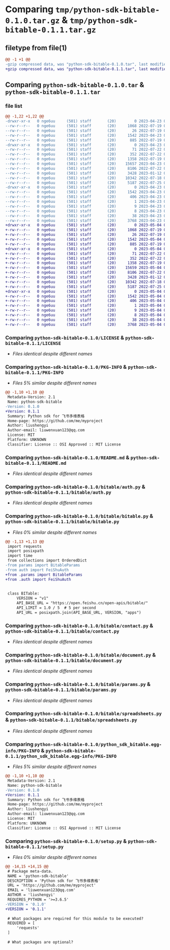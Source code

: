 # Comparing `tmp/python-sdk-bitable-0.1.0.tar.gz` & `tmp/python-sdk-bitable-0.1.1.tar.gz`

## filetype from file(1)

```diff
@@ -1 +1 @@
-gzip compressed data, was "python-sdk-bitable-0.1.0.tar", last modified: Sun Apr 23 09:47:22 2023, max compression
+gzip compressed data, was "python-sdk-bitable-0.1.1.tar", last modified: Thu May  4 03:45:06 2023, max compression
```

## Comparing `python-sdk-bitable-0.1.0.tar` & `python-sdk-bitable-0.1.1.tar`

### file list

```diff
@@ -1,22 +1,22 @@
-drwxr-xr-x   0 nge6uu     (501) staff       (20)        0 2023-04-23 09:47:22.032282 python-sdk-bitable-0.1.0/
--rw-r--r--   0 nge6uu     (501) staff       (20)     1068 2022-07-19 08:41:05.000000 python-sdk-bitable-0.1.0/LICENSE
--rw-r--r--   0 nge6uu     (501) staff       (20)       26 2022-07-19 08:43:02.000000 python-sdk-bitable-0.1.0/MANIFEST.in
--rw-r--r--   0 nge6uu     (501) staff       (20)     1542 2023-04-23 09:47:22.032085 python-sdk-bitable-0.1.0/PKG-INFO
--rw-r--r--   0 nge6uu     (501) staff       (20)      885 2022-07-19 09:35:43.000000 python-sdk-bitable-0.1.0/README.md
-drwxr-xr-x   0 nge6uu     (501) staff       (20)        0 2023-04-23 09:47:22.029784 python-sdk-bitable-0.1.0/bitable/
--rw-r--r--   0 nge6uu     (501) staff       (20)       71 2022-07-22 07:02:52.000000 python-sdk-bitable-0.1.0/bitable/__init__.py
--rw-r--r--   0 nge6uu     (501) staff       (20)      352 2022-07-22 06:55:00.000000 python-sdk-bitable-0.1.0/bitable/__version__.py
--rw-r--r--   0 nge6uu     (501) staff       (20)     1358 2022-07-19 09:44:51.000000 python-sdk-bitable-0.1.0/bitable/auth.py
--rw-r--r--   0 nge6uu     (501) staff       (20)    15657 2023-04-23 09:45:01.000000 python-sdk-bitable-0.1.0/bitable/bitable.py
--rw-r--r--   0 nge6uu     (501) staff       (20)     8106 2022-07-22 07:09:28.000000 python-sdk-bitable-0.1.0/bitable/contact.py
--rw-r--r--   0 nge6uu     (501) staff       (20)     3428 2023-01-12 08:10:26.000000 python-sdk-bitable-0.1.0/bitable/document.py
--rw-r--r--   0 nge6uu     (501) staff       (20)    10342 2022-07-18 09:59:56.000000 python-sdk-bitable-0.1.0/bitable/params.py
--rw-r--r--   0 nge6uu     (501) staff       (20)     5187 2022-07-25 07:33:25.000000 python-sdk-bitable-0.1.0/bitable/spreadsheets.py
-drwxr-xr-x   0 nge6uu     (501) staff       (20)        0 2023-04-23 09:47:22.031824 python-sdk-bitable-0.1.0/python_sdk_bitable.egg-info/
--rw-r--r--   0 nge6uu     (501) staff       (20)     1542 2023-04-23 09:47:21.000000 python-sdk-bitable-0.1.0/python_sdk_bitable.egg-info/PKG-INFO
--rw-r--r--   0 nge6uu     (501) staff       (20)      406 2023-04-23 09:47:21.000000 python-sdk-bitable-0.1.0/python_sdk_bitable.egg-info/SOURCES.txt
--rw-r--r--   0 nge6uu     (501) staff       (20)        1 2023-04-23 09:47:21.000000 python-sdk-bitable-0.1.0/python_sdk_bitable.egg-info/dependency_links.txt
--rw-r--r--   0 nge6uu     (501) staff       (20)        9 2023-04-23 09:47:21.000000 python-sdk-bitable-0.1.0/python_sdk_bitable.egg-info/requires.txt
--rw-r--r--   0 nge6uu     (501) staff       (20)        8 2023-04-23 09:47:21.000000 python-sdk-bitable-0.1.0/python_sdk_bitable.egg-info/top_level.txt
--rw-r--r--   0 nge6uu     (501) staff       (20)       38 2023-04-23 09:47:22.032326 python-sdk-bitable-0.1.0/setup.cfg
--rw-r--r--   0 nge6uu     (501) staff       (20)     3768 2023-04-23 09:45:26.000000 python-sdk-bitable-0.1.0/setup.py
+drwxr-xr-x   0 nge6uu     (501) staff       (20)        0 2023-05-04 03:45:06.373467 python-sdk-bitable-0.1.1/
+-rw-r--r--   0 nge6uu     (501) staff       (20)     1068 2022-07-19 08:41:05.000000 python-sdk-bitable-0.1.1/LICENSE
+-rw-r--r--   0 nge6uu     (501) staff       (20)       26 2022-07-19 08:43:02.000000 python-sdk-bitable-0.1.1/MANIFEST.in
+-rw-r--r--   0 nge6uu     (501) staff       (20)     1542 2023-05-04 03:45:06.373277 python-sdk-bitable-0.1.1/PKG-INFO
+-rw-r--r--   0 nge6uu     (501) staff       (20)      885 2022-07-19 09:35:43.000000 python-sdk-bitable-0.1.1/README.md
+drwxr-xr-x   0 nge6uu     (501) staff       (20)        0 2023-05-04 03:45:06.371413 python-sdk-bitable-0.1.1/bitable/
+-rw-r--r--   0 nge6uu     (501) staff       (20)       71 2022-07-22 07:02:52.000000 python-sdk-bitable-0.1.1/bitable/__init__.py
+-rw-r--r--   0 nge6uu     (501) staff       (20)      352 2022-07-22 06:55:00.000000 python-sdk-bitable-0.1.1/bitable/__version__.py
+-rw-r--r--   0 nge6uu     (501) staff       (20)     1358 2022-07-19 09:44:51.000000 python-sdk-bitable-0.1.1/bitable/auth.py
+-rw-r--r--   0 nge6uu     (501) staff       (20)    15659 2023-05-04 03:44:42.000000 python-sdk-bitable-0.1.1/bitable/bitable.py
+-rw-r--r--   0 nge6uu     (501) staff       (20)     8106 2022-07-22 07:09:28.000000 python-sdk-bitable-0.1.1/bitable/contact.py
+-rw-r--r--   0 nge6uu     (501) staff       (20)     3428 2023-01-12 08:10:26.000000 python-sdk-bitable-0.1.1/bitable/document.py
+-rw-r--r--   0 nge6uu     (501) staff       (20)    10342 2022-07-18 09:59:56.000000 python-sdk-bitable-0.1.1/bitable/params.py
+-rw-r--r--   0 nge6uu     (501) staff       (20)     5187 2022-07-25 07:33:25.000000 python-sdk-bitable-0.1.1/bitable/spreadsheets.py
+drwxr-xr-x   0 nge6uu     (501) staff       (20)        0 2023-05-04 03:45:06.373036 python-sdk-bitable-0.1.1/python_sdk_bitable.egg-info/
+-rw-r--r--   0 nge6uu     (501) staff       (20)     1542 2023-05-04 03:45:06.000000 python-sdk-bitable-0.1.1/python_sdk_bitable.egg-info/PKG-INFO
+-rw-r--r--   0 nge6uu     (501) staff       (20)      406 2023-05-04 03:45:06.000000 python-sdk-bitable-0.1.1/python_sdk_bitable.egg-info/SOURCES.txt
+-rw-r--r--   0 nge6uu     (501) staff       (20)        1 2023-05-04 03:45:06.000000 python-sdk-bitable-0.1.1/python_sdk_bitable.egg-info/dependency_links.txt
+-rw-r--r--   0 nge6uu     (501) staff       (20)        9 2023-05-04 03:45:06.000000 python-sdk-bitable-0.1.1/python_sdk_bitable.egg-info/requires.txt
+-rw-r--r--   0 nge6uu     (501) staff       (20)        8 2023-05-04 03:45:06.000000 python-sdk-bitable-0.1.1/python_sdk_bitable.egg-info/top_level.txt
+-rw-r--r--   0 nge6uu     (501) staff       (20)       38 2023-05-04 03:45:06.373510 python-sdk-bitable-0.1.1/setup.cfg
+-rw-r--r--   0 nge6uu     (501) staff       (20)     3768 2023-05-04 03:43:56.000000 python-sdk-bitable-0.1.1/setup.py
```

### Comparing `python-sdk-bitable-0.1.0/LICENSE` & `python-sdk-bitable-0.1.1/LICENSE`

 * *Files identical despite different names*

### Comparing `python-sdk-bitable-0.1.0/PKG-INFO` & `python-sdk-bitable-0.1.1/PKG-INFO`

 * *Files 5% similar despite different names*

```diff
@@ -1,10 +1,10 @@
 Metadata-Version: 2.1
 Name: python-sdk-bitable
-Version: 0.1.0
+Version: 0.1.1
 Summary: Python sdk for 飞书多维表格
 Home-page: https://github.com/me/myproject
 Author: liushengyi
 Author-email: liuwenxuan123@qq.com
 License: MIT
 Platform: UNKNOWN
 Classifier: License :: OSI Approved :: MIT License
```

### Comparing `python-sdk-bitable-0.1.0/README.md` & `python-sdk-bitable-0.1.1/README.md`

 * *Files identical despite different names*

### Comparing `python-sdk-bitable-0.1.0/bitable/auth.py` & `python-sdk-bitable-0.1.1/bitable/auth.py`

 * *Files identical despite different names*

### Comparing `python-sdk-bitable-0.1.0/bitable/bitable.py` & `python-sdk-bitable-0.1.1/bitable/bitable.py`

 * *Files 0% similar despite different names*

```diff
@@ -1,13 +1,13 @@
 import requests
 import posixpath
 import time
 from collections import OrderedDict
-from params import BitableParams
-from auth import FeiShuAuth
+from .params import BitableParams
+from .auth import FeiShuAuth
 
 
 class BITable:
     VERSION = "v1"
     API_BASE_URL = "https://open.feishu.cn/open-apis/bitable/"
     API_LIMIT = 1.0 / 5  # 5 per second
     API_URL = posixpath.join(API_BASE_URL, VERSION, "apps")
```

### Comparing `python-sdk-bitable-0.1.0/bitable/contact.py` & `python-sdk-bitable-0.1.1/bitable/contact.py`

 * *Files identical despite different names*

### Comparing `python-sdk-bitable-0.1.0/bitable/document.py` & `python-sdk-bitable-0.1.1/bitable/document.py`

 * *Files identical despite different names*

### Comparing `python-sdk-bitable-0.1.0/bitable/params.py` & `python-sdk-bitable-0.1.1/bitable/params.py`

 * *Files identical despite different names*

### Comparing `python-sdk-bitable-0.1.0/bitable/spreadsheets.py` & `python-sdk-bitable-0.1.1/bitable/spreadsheets.py`

 * *Files identical despite different names*

### Comparing `python-sdk-bitable-0.1.0/python_sdk_bitable.egg-info/PKG-INFO` & `python-sdk-bitable-0.1.1/python_sdk_bitable.egg-info/PKG-INFO`

 * *Files 5% similar despite different names*

```diff
@@ -1,10 +1,10 @@
 Metadata-Version: 2.1
 Name: python-sdk-bitable
-Version: 0.1.0
+Version: 0.1.1
 Summary: Python sdk for 飞书多维表格
 Home-page: https://github.com/me/myproject
 Author: liushengyi
 Author-email: liuwenxuan123@qq.com
 License: MIT
 Platform: UNKNOWN
 Classifier: License :: OSI Approved :: MIT License
```

### Comparing `python-sdk-bitable-0.1.0/setup.py` & `python-sdk-bitable-0.1.1/setup.py`

 * *Files 0% similar despite different names*

```diff
@@ -14,15 +14,15 @@
 # Package meta-data.
 NAME = 'python-sdk-bitable'
 DESCRIPTION = 'Python sdk for 飞书多维表格'
 URL = 'https://github.com/me/myproject'
 EMAIL = 'liuwenxuan123@qq.com'
 AUTHOR = 'liushengyi'
 REQUIRES_PYTHON = '>=3.6.5'
-VERSION = '0.1.0'
+VERSION = '0.1.1'
 
 # What packages are required for this module to be executed?
 REQUIRED = [
     'requests'
 ]
 
 # What packages are optional?
```

